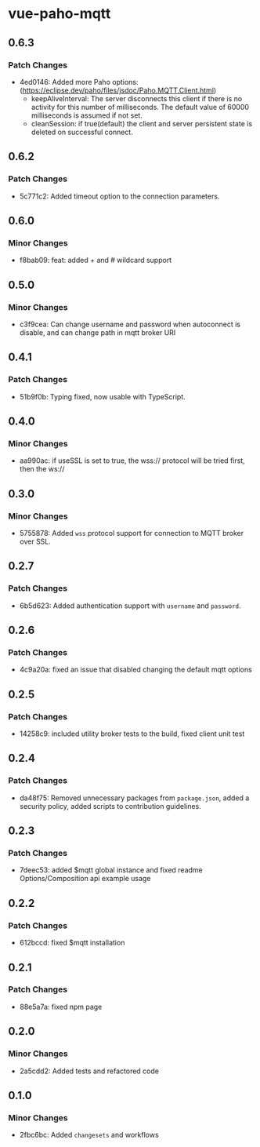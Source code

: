 # vue-paho-mqtt

## 0.6.3

### Patch Changes

- 4ed0146: Added more Paho options: (https://eclipse.dev/paho/files/jsdoc/Paho.MQTT.Client.html)
  - keepAliveInterval: The server disconnects this client if there is no activity for this number of milliseconds. The default value of 60000 milliseconds is assumed if not set.
  - cleanSession: if true(default) the client and server persistent state is deleted on successful connect.

## 0.6.2

### Patch Changes

- 5c771c2: Added timeout option to the connection parameters.

## 0.6.0

### Minor Changes

- f8bab09: feat: added + and # wildcard support

## 0.5.0

### Minor Changes

- c3f9cea: Can change username and password when autoconnect is disable, and can change path in mqtt broker URI

## 0.4.1

### Patch Changes

- 51b9f0b: Typing fixed, now usable with TypeScript.

## 0.4.0

### Minor Changes

- aa990ac: if useSSL is set to true, the wss:// protocol will be tried first, then the ws://

## 0.3.0

### Minor Changes

- 5755878: Added `wss` protocol support for connection to MQTT broker over SSL.

## 0.2.7

### Patch Changes

- 6b5d623: Added authentication support with `username` and `password`.

## 0.2.6

### Patch Changes

- 4c9a20a: fixed an issue that disabled changing the default mqtt options

## 0.2.5

### Patch Changes

- 14258c9: included utility broker tests to the build, fixed client unit test

## 0.2.4

### Patch Changes

- da48f75: Removed unnecessary packages from `package.json`, added a security policy, added scripts to contribution guidelines.

## 0.2.3

### Patch Changes

- 7deec53: added $mqtt global instance and fixed readme Options/Composition api example usage

## 0.2.2

### Patch Changes

- 612bccd: fixed $mqtt installation

## 0.2.1

### Patch Changes

- 88e5a7a: fixed npm page

## 0.2.0

### Minor Changes

- 2a5cdd2: Added tests and refactored code

## 0.1.0

### Minor Changes

- 2fbc6bc: Added `changesets` and workflows

